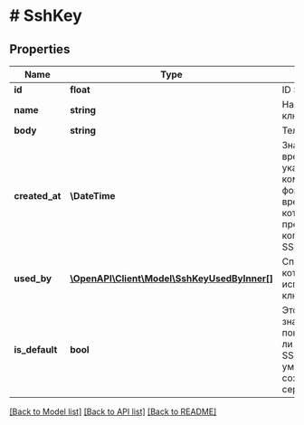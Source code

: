 # # SshKey

## Properties

Name | Type | Description | Notes
------------ | ------------- | ------------- | -------------
**id** | **float** | ID SSH-ключа. |
**name** | **string** | Название SSH-ключа. |
**body** | **string** | Тело SSH-ключа. |
**created_at** | **\DateTime** | Значение времени, указанное в комбинированном формате даты и времени ISO8601, которое представляет, когда был создан SSH-ключ. |
**used_by** | [**\OpenAPI\Client\Model\SshKeyUsedByInner[]**](SshKeyUsedByInner.md) | Список серверов, которые используют SSH-ключ. |
**is_default** | **bool** | Это логическое значение, которое показывает, будет ли выбираться SSH-ключ по умолчанию при создании сервера. | [optional]

[[Back to Model list]](../../README.md#models) [[Back to API list]](../../README.md#endpoints) [[Back to README]](../../README.md)
